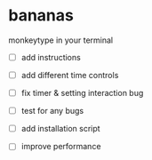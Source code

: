 # bananas

monkeytype in your terminal

- [ ] add instructions
- [ ] add different time controls
- [ ] fix timer & setting interaction bug
- [ ] test for any bugs
- [ ] add installation script 
- [ ] improve performance

